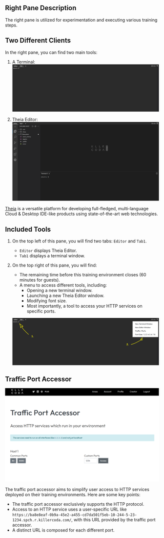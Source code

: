 ## Right Pane Description

The right pane is utilized for experimentation and executing various training steps.

## Two Different Clients

In the right pane, you can find two main tools:

1. A Terminal:
   ![Scan results](../assets/killercoda_right_pane_editor.png)

2. Theia Editor:
   ![Scan results](../assets/killercoda_right_pane_theia.png)

[Theia](https://theia-ide.org/docs/) is a versatile platform for developing full-fledged, multi-language Cloud & Desktop IDE-like products using state-of-the-art web technologies.

## Included Tools

1. On the top left of this pane, you will find two tabs: `Editor` and `Tab1`.
   - `Editor` displays Theia Editor.
   - `Tab1` displays a terminal window.

2. On the top right of this pane, you will find:
   - The remaining time before this training environment closes (60 minutes for guests).
   - A menu to access different tools, including:
     - Opening a new terminal window.
     - Launching a new Theia Editor window.
     - Modifying font size.
     - Most importantly, a tool to access your HTTP services on specific ports.
   
   ![Scan results](../assets/killercoda_right_pane_editor_details.png)

## Traffic Port Accessor

![Scan results](../assets/trafic_port_accessor.PNG)

The traffic port accessor aims to simplify user access to HTTP services deployed on their training environments. Here are some key points:
- The traffic port accessor exclusively supports the HTTP protocol.
- Access to an HTTP service uses a user-specific URL like `https://ba8e8eaf-0b9a-45e2-a455-cd7da501f5eb-10-244-5-23-1234.spch.r.killercoda.com/`, with this URL provided by the traffic port accessor.
- A distinct URL is composed for each different port.
